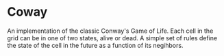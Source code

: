 # Coway

An implementation of the classic Conway's Game of Life. Each cell in the grid can be in one of two states, alive or dead. A simple set of rules define the state of the cell in the future as a function of its negihbors.